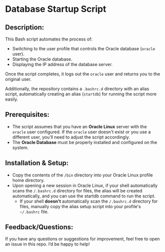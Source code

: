 # Database Startup Script

## Description:
This Bash script automates the process of:

- Switching to the user profile that controls the Oracle database (`oracle` user).
- Starting the Oracle database.
- Displaying the IP address of the database server.

Once the script completes, it logs out the `oracle` user and returns you to the original user.

Additionally, the repository contains a `.bashrc.d` directory with an alias script, automatically creating an alias (`startdb`) for running the script more easily.

## Prerequisites:
- The script assumes that you have an **Oracle Linux** server with the `oracle` user configured. If the `oracle` user doesn't exist or you use a different user, you'll need to adjust the script accordingly.
- The **Oracle Database** must be properly installed and configured on the system.

## Installation & Setup:

- Copy the contents of the `/bin` directory into your Oracle Linux profile home directory.
- Upon opening a new session in Oracle Linux, if your shell automatically scans the `/.bashrc.d` directory for files, the alias will be created automatically, and you can use the startdb command to run the script.
  - If your shell **doesn't** automatically scan the `/.bashrc.d` directory for files, manually copy the alias setup script into your profile's `~/.bashrc` file.

## Feedback/Questions:
If you have any questions or suggestions for improvement, feel free to open an issue in this repo. I’d be happy to help!
